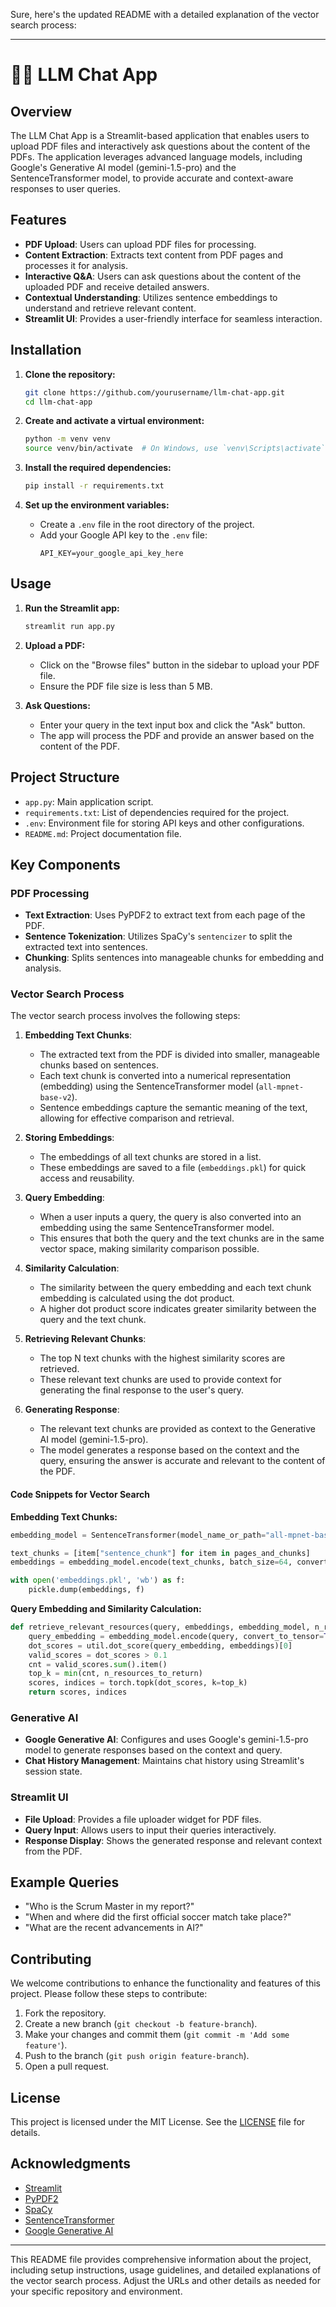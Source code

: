 Sure, here's the updated README with a detailed explanation of the vector search process:

---

# 🤗💬 LLM Chat App

## Overview
The LLM Chat App is a Streamlit-based application that enables users to upload PDF files and interactively ask questions about the content of the PDFs. The application leverages advanced language models, including Google's Generative AI model (gemini-1.5-pro) and the SentenceTransformer model, to provide accurate and context-aware responses to user queries.

## Features
- **PDF Upload**: Users can upload PDF files for processing.
- **Content Extraction**: Extracts text content from PDF pages and processes it for analysis.
- **Interactive Q&A**: Users can ask questions about the content of the uploaded PDF and receive detailed answers.
- **Contextual Understanding**: Utilizes sentence embeddings to understand and retrieve relevant content.
- **Streamlit UI**: Provides a user-friendly interface for seamless interaction.

## Installation
1. **Clone the repository:**
    ```bash
    git clone https://github.com/yourusername/llm-chat-app.git
    cd llm-chat-app
    ```

2. **Create and activate a virtual environment:**
    ```bash
    python -m venv venv
    source venv/bin/activate  # On Windows, use `venv\Scripts\activate`
    ```

3. **Install the required dependencies:**
    ```bash
    pip install -r requirements.txt
    ```

4. **Set up the environment variables:**
    - Create a `.env` file in the root directory of the project.
    - Add your Google API key to the `.env` file:
        ```
        API_KEY=your_google_api_key_here
        ```

## Usage
1. **Run the Streamlit app:**
    ```bash
    streamlit run app.py
    ```

2. **Upload a PDF:**
    - Click on the "Browse files" button in the sidebar to upload your PDF file.
    - Ensure the PDF file size is less than 5 MB.

3. **Ask Questions:**
    - Enter your query in the text input box and click the "Ask" button.
    - The app will process the PDF and provide an answer based on the content of the PDF.

## Project Structure
- `app.py`: Main application script.
- `requirements.txt`: List of dependencies required for the project.
- `.env`: Environment file for storing API keys and other configurations.
- `README.md`: Project documentation file.

## Key Components
### PDF Processing
- **Text Extraction**: Uses PyPDF2 to extract text from each page of the PDF.
- **Sentence Tokenization**: Utilizes SpaCy's `sentencizer` to split the extracted text into sentences.
- **Chunking**: Splits sentences into manageable chunks for embedding and analysis.

### Vector Search Process
The vector search process involves the following steps:

1. **Embedding Text Chunks**:
    - The extracted text from the PDF is divided into smaller, manageable chunks based on sentences.
    - Each text chunk is converted into a numerical representation (embedding) using the SentenceTransformer model (`all-mpnet-base-v2`).
    - Sentence embeddings capture the semantic meaning of the text, allowing for effective comparison and retrieval.

2. **Storing Embeddings**:
    - The embeddings of all text chunks are stored in a list.
    - These embeddings are saved to a file (`embeddings.pkl`) for quick access and reusability.

3. **Query Embedding**:
    - When a user inputs a query, the query is also converted into an embedding using the same SentenceTransformer model.
    - This ensures that both the query and the text chunks are in the same vector space, making similarity comparison possible.

4. **Similarity Calculation**:
    - The similarity between the query embedding and each text chunk embedding is calculated using the dot product.
    - A higher dot product score indicates greater similarity between the query and the text chunk.

5. **Retrieving Relevant Chunks**:
    - The top N text chunks with the highest similarity scores are retrieved.
    - These relevant text chunks are used to provide context for generating the final response to the user's query.

6. **Generating Response**:
    - The relevant text chunks are provided as context to the Generative AI model (gemini-1.5-pro).
    - The model generates a response based on the context and the query, ensuring the answer is accurate and relevant to the content of the PDF.

#### Code Snippets for Vector Search

**Embedding Text Chunks:**
```python
embedding_model = SentenceTransformer(model_name_or_path="all-mpnet-base-v2", device="cpu")

text_chunks = [item["sentence_chunk"] for item in pages_and_chunks]
embeddings = embedding_model.encode(text_chunks, batch_size=64, convert_to_tensor=True)

with open('embeddings.pkl', 'wb') as f:
    pickle.dump(embeddings, f)
```

**Query Embedding and Similarity Calculation:**
```python
def retrieve_relevant_resources(query, embeddings, embedding_model, n_resources_to_return=5):
    query_embedding = embedding_model.encode(query, convert_to_tensor=True)
    dot_scores = util.dot_score(query_embedding, embeddings)[0]
    valid_scores = dot_scores > 0.1
    cnt = valid_scores.sum().item()
    top_k = min(cnt, n_resources_to_return)
    scores, indices = torch.topk(dot_scores, k=top_k)
    return scores, indices
```

### Generative AI
- **Google Generative AI**: Configures and uses Google's gemini-1.5-pro model to generate responses based on the context and query.
- **Chat History Management**: Maintains chat history using Streamlit's session state.

### Streamlit UI
- **File Upload**: Provides a file uploader widget for PDF files.
- **Query Input**: Allows users to input their queries interactively.
- **Response Display**: Shows the generated response and relevant context from the PDF.

## Example Queries
- "Who is the Scrum Master in my report?"
- "When and where did the first official soccer match take place?"
- "What are the recent advancements in AI?"

## Contributing
We welcome contributions to enhance the functionality and features of this project. Please follow these steps to contribute:
1. Fork the repository.
2. Create a new branch (`git checkout -b feature-branch`).
3. Make your changes and commit them (`git commit -m 'Add some feature'`).
4. Push to the branch (`git push origin feature-branch`).
5. Open a pull request.

## License
This project is licensed under the MIT License. See the [LICENSE](LICENSE) file for details.

## Acknowledgments
- [Streamlit](https://streamlit.io/)
- [PyPDF2](https://pypdf2.readthedocs.io/en/latest/)
- [SpaCy](https://spacy.io/)
- [SentenceTransformer](https://www.sbert.net/)
- [Google Generative AI](https://cloud.google.com/generative-ai)

---

This README file provides comprehensive information about the project, including setup instructions, usage guidelines, and detailed explanations of the vector search process. Adjust the URLs and other details as needed for your specific repository and environment.
